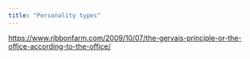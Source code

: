 ```yaml
---
title: "Personality types"
---
```


https://www.ribbonfarm.com/2009/10/07/the-gervais-principle-or-the-office-according-to-the-office/
